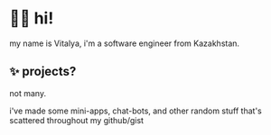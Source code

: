 
<h1>👨‍🦰 hi!</h1>
<p>my name is Vitalya, i'm a software engineer from Kazakhstan.</p>
<h2>✨ projects?</h2>
<p>not many.</p>
<p>i've made some mini-apps, chat-bots, and other random stuff that's scattered throughout my github/gist</p>
<!--
a list of some of my active projects:


  - [GitHub Events Bot](https://vk.com/githubbot) (849 users)

  - [Трекер Настроения (mood tracker)](https://vk.com/moodapp) (2 161 276 users)

-->
<h2>🛠️ what do i use?</h2>
<p>i like to work with:
typescript, node.js/bun, nixos.</p>
<h2>🌏 links</h2>
<p><a href="https://t.me/vitalyavolyn">telegram</a>, <a href="https://github.com/vitalyavolyn">github</a>, <a href="mailto:i@vitalya.me">i@vitalya.me</a>.</p>


